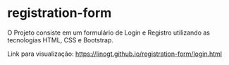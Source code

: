 # registration-form

O Projeto consiste em um formulário de Login e Registro utilizando as tecnologias HTML, CSS e Bootstrap. 

Link para visualização: https://linogt.github.io/registration-form/login.html
